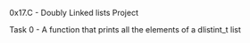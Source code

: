 0x17.C - Doubly Linked lists Project

Task 0 - A function that prints all the elements of a dlistint_t list
